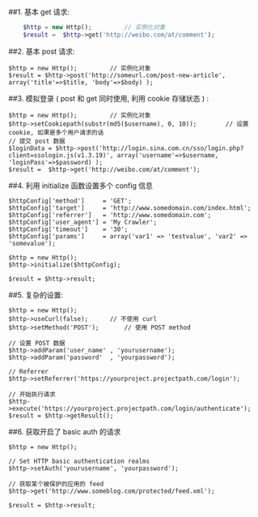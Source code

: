 ##1. 基本 get 请求: 
```php
    $http = new Http();         // 实例化对象
    $result =  $http->get('http://weibo.com/at/comment');
```
##2. 基本 post 请求: 

    $http = new Http();         // 实例化对象
    $result = $http->post('http://someurl.com/post-new-article', array('title'=>$title, 'body'=>$body) );
    
##3. 模拟登录 ( post 和 get 同时使用, 利用 cookie 存储状态 ) : 

    $http = new Http();         // 实例化对象
    $http->setCookiepath(substr(md5($username), 0, 10));        // 设置 cookie, 如果是多个用户请求的话
    // 提交 post 数据
    $loginData = $http->post('http://login.sina.com.cn/sso/login.php?client=ssologin.js(v1.3.19)', array('username'=>$username, 'loginPass'=>$password) );
    $result =  $http->get('http://weibo.com/at/comment');
    
##4. 利用 initialize 函数设置多个 config 信息

    $httpConfig['method']     = 'GET';
    $httpConfig['target']     = 'http://www.somedomain.com/index.html';
    $httpConfig['referrer']   = 'http://www.somedomain.com';
    $httpConfig['user_agent'] = 'My Crawler';
    $httpConfig['timeout']    = '30';
    $httpConfig['params']     = array('var1' => 'testvalue', 'var2' => 'somevalue');
    
    $http = new Http();
    $http->initialize($httpConfig);
    
    $result = $http->result;

##5. 复杂的设置: 
    
    $http = new Http();
    $http->useCurl(false);      // 不使用 curl
    $http->setMethod('POST');       // 使用 POST method
    
    // 设置 POST 数据
    $http->addParam('user_name' , 'yourusername');
    $http->addParam('password'  , 'yourpassword');
    
    // Referrer
    $http->setReferrer('https://yourproject.projectpath.com/login');
    
    // 开始执行请求
    $http->execute('https://yourproject.projectpath.com/login/authenticate');
    $result = $http->getResult();

##6. 获取开启了 basic auth 的请求
    
    $http = new Http();
    
    // Set HTTP basic authentication realms
    $http->setAuth('yourusername', 'yourpassword');
    
    // 获取某个被保护的应用的 feed
    $http->get('http://www.someblog.com/protected/feed.xml');
    
    $result = $http->result;
